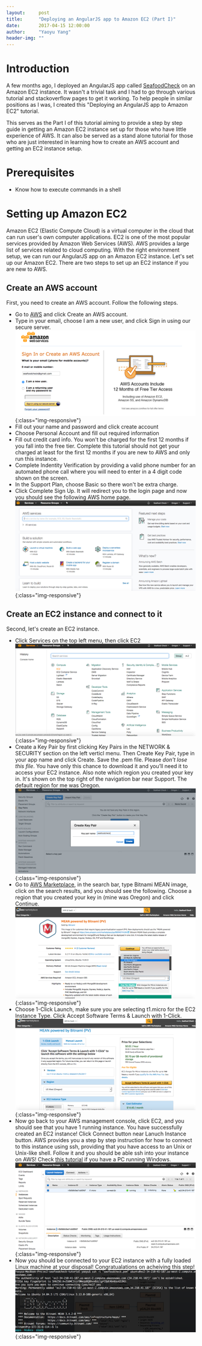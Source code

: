 ```yaml
---
layout:     post
title:      "Deploying an AngularJS app to Amazon EC2 (Part I)"
date:       2017-04-15 12:00:00
author:     "Yaoyu Yang"
header-img: ""
---
```


# Introduction
A few months ago, I deployed an AngularJS app called [SeafoodCheck](http://seafoodcheck.com) on an Amazon EC2 instance. It wasn't a trivial task and I had to go through various tutorial and stackoverflow pages to get it working. To help people in similar positions as I was, I created this "Deploying an AngularJS app to Amazon EC2" tutorial.

This serves as the Part I of this tutorial aiming to provide a step by step guide in getting an Amazon EC2 instance set up for those who have little experience of AWS. It can also be served as a stand alone tutorial for those who are just interested in learning how to create an AWS account and getting an EC2 instance setup.

# Prerequisites 
* Know how to execute commands in a shell

# Setting up Amazon EC2
Amazon EC2 (Elastic Compute Cloud) is a virtual computer in the cloud that can run user's own computer applications. EC2 is one of the most popular services provided by Amazon Web Services (AWS). AWS provides a large list of services related to cloud computing. With the right environment setup, we can run our AngularJS app on an Amazon EC2 instance. Let's set up our Amazon EC2. There are two steps to set up an EC2 instance if you are new to AWS.

## Create an AWS account
First, you need to create an AWS account. Follow the following steps.

* Go to [AWS](https://aws.amazon.com/) and click Create an AWS account. 
* Type in your email, choose I am a new user, and click Sign in using our secure server.
![AWS signup](/images/blog/aws_signup.png){:class="img-responsive"}
* Fill out your name and password and click create account
* Choose Personal Account and fill out required information
* Fill out credit card info. You won't be charged for the first 12 months if you fall into the free tier. Complete this tutorial should not get your charged at least for the first 12 months if you are new to AWS and only run this instance.
* Complete Indentity Verification by providing a valid phone number for an automated phone call where you will need to enter in a 4 digit code shown on the screen.
* In the Support Plan, choose Basic so there won't be extra charge.
* Click Complete Sign Up. It will redirect you to the login page and now you should see the following AWS home page.
![AWS home](/images/blog/aws_home.png){:class="img-responsive"}

## Create an EC2 instance and connect to it
Second, let's create an EC2 instance.

* Click Services on the top left menu, then click EC2
![AWS EC2](/images/blog/EC2.png){:class="img-responsive"}
* Create a Key Pair by first clicking Key Pairs in the NETWORK & SECURITY section on the left verticl menu. Then Create Key Pair, type in your app name and click Create. Save the .pem file. Please *don't lose this file*. You have only this chance to download it and you’ll need it to access your EC2 instance. Also note which region you created your key in. It's shown on the top right of the navigation bar near Support. The default region for me was Oregon.
![AWS EC2](/images/blog/key_pair.png){:class="img-responsive"}
* Go to [AWS Marketplace](https://aws.amazon.com/marketplace/), in the search bar, type Bitnami MEAN image, click on the search results, and you should see the following. Choose a region that you created your key in (mine was Oregon) and click Continue.
![AWS EC2 Creation](/images/blog/create_ec2.png){:class="img-responsive"}
* Choose 1-Click Launch, make sure you are selecting t1.micro for the EC2 Instance Type. Click Accept Software Terms & Launch with 1-Click.
![AWS EC2 Creation Choose T1](/images/blog/choose_t1.png){:class="img-responsive"}
* Now go back to your AWS management console, click EC2, and you should see that you have 1 running instance. You have successfully created an EC2 instance! Click Connect button near Lanuch Instance button. AWS provides you a step by step instruction for how to connect to this instance using ssh, providing that you have access to an Unix or Unix-like shell. Follow it and you should be able ssh into your instance on AWS! Check [this tutorial](https://docs.aws.amazon.com/AWSEC2/latest/UserGuide/putty.html?icmpid=docs_ec2_console) if you have a PC running Windows.
![AWS EC2 instance](/images/blog/running_instance.png){:class="img-responsive"}
* Now you should be connected to your EC2 instance with a fully loaded Linux machine at your disposal! Congratualations on acheiving this step!
![Ubuntu](/images/blog/ubuntu.png){:class="img-responsive"}


